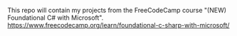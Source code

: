 This repo will contain my projects from the FreeCodeCamp course "(NEW) Foundational C# with Microsoft".
https://www.freecodecamp.org/learn/foundational-c-sharp-with-microsoft/
